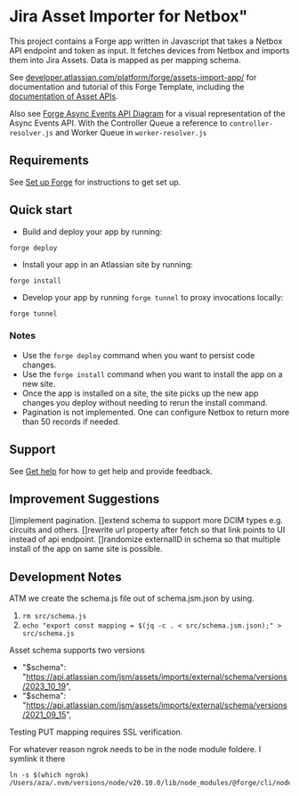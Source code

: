# Jira Asset Importer for Netbox"

This project contains a Forge app written in Javascript that takes a Netbox API endpoint and token as input. It fetches devices from Netbox and imports them into Jira Assets. 
Data is mapped as per mapping schema.

See [developer.atlassian.com/platform/forge/assets-import-app/](https://developer.atlassian.com/platform/forge/assets-import-app) for documentation and tutorial of this Forge Template, including the [documentation of Asset APIs](https://developer.atlassian.com/cloud/assets/). 

Also see [Forge Async Events API Diagram](https://dac-static.atlassian.com/platform/forge/images/assets-import-async-events-api-example.png?_v=1.5800.258) for a visual representation of the Async Events API.
With the Controller Queue a reference to `controller-resolver.js` and Worker Queue in `worker-resolver.js`

## Requirements

See [Set up Forge](https://developer.atlassian.com/platform/forge/set-up-forge/) for instructions to get set up.

## Quick start

- Build and deploy your app by running:
```
forge deploy
```

- Install your app in an Atlassian site by running:
```
forge install
```

- Develop your app by running `forge tunnel` to proxy invocations locally:
```
forge tunnel
```

### Notes
- Use the `forge deploy` command when you want to persist code changes.
- Use the `forge install` command when you want to install the app on a new site.
- Once the app is installed on a site, the site picks up the new app changes you deploy without needing to rerun the install command.
- Pagination is not implemented. One can configure Netbox to return more than 50 records if needed.

## Support

See [Get help](https://developer.atlassian.com/platform/forge/get-help/) for how to get help and provide feedback.

## Improvement Suggestions


[]implement pagination.
[]extend schema to support more DCIM types e.g. circuits and others.
[]rewrite url property after fetch so that link points to UI instead of api endpoint.
[]randomize externalID in schema so that multiple install of the app on same site is possible.

## Development Notes

ATM we create the schema.js file out of schema.jsm.json by using.
1. ```rm src/schema.js```
2. ```echo "export const mapping = $(jq -c . < src/schema.jsm.json);" > src/schema.js```

Asset schema supports two versions
- "$schema": "https://api.atlassian.com/jsm/assets/imports/external/schema/versions/2023_10_19",
- "$schema": "https://api.atlassian.com/jsm/assets/imports/external/schema/versions/2021_09_15",

Testing PUT mapping requires SSL verification.

For whatever reason ngrok needs to be in the node module foldere. I symlink it there
```
ln -s $(which ngrok) /Users/aza/.nvm/versions/node/v20.10.0/lib/node_modules/@forge/cli/node_modules/ngrok/bin/ngrok
```

